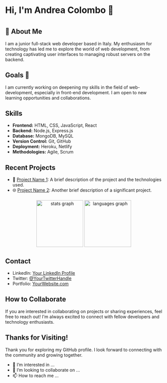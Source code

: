 # Hi, I'm Andrea Colombo 👋
#

## 👀 About Me 
I am a junior full-stack web developer based in Italy. 
My enthusiasm for technology has led me to explore the world of web development, from creating captivating user interfaces to managing robust servers on the backend.
##

## Goals 🌱
I am currently working on deepening my skills in the field of web-development, especially in front-end development. 
I am open to new learning opportunities and collaborations.
##

## Skills

- **Frontend:** HTML, CSS, JavaScript, React
- **Backend:** Node.js, Express.js
- **Database:** MongoDB, MySQL
- **Version Control:** Git, GitHub
- **Deployment:** Heroku, Netlify
- **Methodologies:** Agile, Scrum

## Recent Projects

- 🚀 [Project Name 1](link_to_repo): A brief description of the project and the technologies used.
- 🌐 [Project Name 2](link_to_repo): Another brief description of a significant project.

###
<div align="center">
  <img src="https://github-readme-stats.vercel.app/api?username=acolombo09&hide_title=false&hide_rank=false&show_icons=true&include_all_commits=true&count_private=true&disable_animations=false&theme=dracula&locale=en&hide_border=false&order=1" height="150" alt="stats graph"  />
  <img src="https://github-readme-stats.vercel.app/api/top-langs?username=acolombo09&locale=en&hide_title=false&layout=compact&card_width=320&langs_count=5&theme=dracula&hide_border=false&order=2" height="150" alt="languages graph"  />
</div>

## Contact

- LinkedIn: [Your LinkedIn Profile](link_to_linkedin_profile)
- Twitter: [@YourTwitterHandle](link_to_twitter_profile)
- Portfolio: [YourWebsite.com](link_to_your_portfolio)

## How to Collaborate

If you are interested in collaborating on projects or sharing experiences, feel free to reach out! I'm always excited to connect with fellow developers and technology enthusiasts.

## Thanks for Visiting!

Thank you for exploring my GitHub profile. I look forward to connecting with the community and growing together.


- 👀 I’m interested in ...
- 💞️ I’m looking to collaborate on ...
- 📫 How to reach me ...

<!---
acolombo09/acolombo09 is a ✨ special ✨ repository because its `README.md` (this file) appears on your GitHub profile.
You can click the Preview link to take a look at your changes.
--->
